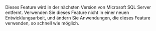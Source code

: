  Dieses Feature wird in der nächsten Version von Microsoft SQL Server entfernt. Verwenden Sie dieses Feature nicht in einer neuen Entwicklungsarbeit, und ändern Sie Anwendungen, die dieses Feature verwenden, so schnell wie möglich. 